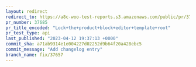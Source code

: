 ```yaml
---
layout: redirect
redirect_to: https://a8c-woo-test-reports.s3.amazonaws.com/public/pr/37685/api/index.html
pr_number: 37685
pr_title_encoded: "Lock+the+product+block+editor+template+root"
pr_test_type: api
last_published: "2023-04-12 19:37:13 +0000"
commit_sha: a71ab9314e1e004227d02252d9b64f20a428ebc5
commit_message: "Add changelog entry"
branch_name: fix/37657
---
```

